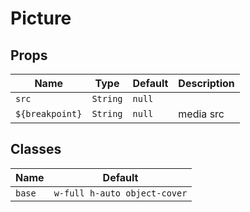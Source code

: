 # Picture

## Props

| Name            | Type     | Default | Description |
| --------------- | -------- | ------- | ----------- |
| `src`           | `String` | `null`  |             |
| `${breakpoint}` | `String` | `null`  | media src   |

## Classes

| Name   | Default                      |
| ------ | ---------------------------- |
| `base` | `w-full h-auto object-cover` |
